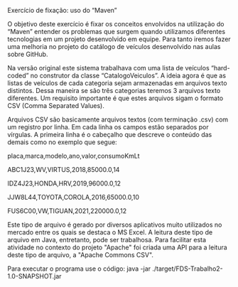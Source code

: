 Exercício de fixação: uso do “Maven”

O objetivo deste exercício é fixar os conceitos envolvidos na utilização do “Maven” entender os problemas que surgem quando utilizamos diferentes tecnologias em um projeto desenvolvido em equipe. Para tanto iremos fazer uma melhoria no projeto do catálogo de veículos desenvolvido nas aulas sobre GitHub.

Na versão original este sistema trabalhava com uma lista de veículos “hard-coded” no construtor da classe “CatalogoVeiculos”. A ideia agora é que as listas de veículos de cada categoria sejam armazenadas em arquivos texto distintos. Dessa maneira se são três categorias teremos 3 arquivos texto diferentes. Um requisito importante é que estes arquivos sigam o formato CSV (Comma Separated Values).

Arquivos CSV são basicamente arquivos textos (com terminação .csv) com um registro por linha. Em cada linha os campos estão separados por vírgulas. A primeira linha é o cabeçalho que descreve o conteúdo das demais como no exemplo que segue:

placa,marca,modelo,ano,valor,consumoKmLt 

ABC1J23,WV,VIRTUS,2018,85000.0,14 

IDZ4J23,HONDA,HRV,2019,96000.0,12 

JJW8L44,TOYOTA,COROLA,2016,65000.0,10 

FUS6C00,VW,TIGUAN,2021,220000.0,12

Este tipo de arquivo é gerado por diversos aplicativos muito utilizados no mercado entre os quais se destaca o MS Excel. A leitura deste tipo de arquivo em Java, entretanto, pode ser trabalhosa. Para facilitar esta atividade no contexto do projeto "Apache" foi criada uma API para a leitura deste tipo de arquivo, a "Apache Commons CSV".

Para executar o programa use o código: java -jar ./target/FDS-Trabalho2-1.0-SNAPSHOT.jar